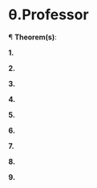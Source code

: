 # θ.Professor


¶ <b>Theorem(s)</b>:

<b>1.</b>

<b>2.</b>

<b>3.</b>

<b>4.</b>

<b>5.</b>

<b>6.</b>

<b>7.</b>

<b>8.</b>

<b>9.</b>
